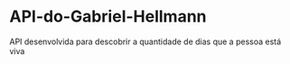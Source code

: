 # API-do-Gabriel-Hellmann

API desenvolvida para descobrir a quantidade de dias que a pessoa está viva
